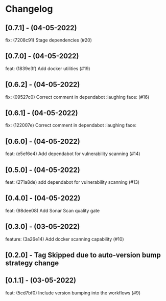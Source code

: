 # Changelog

## [0.7.1] - (04-05-2022)
fix: (7208c91) Stage dependencies (#20)

## [0.7.0] - (04-05-2022)
feat: (1839e3f) Add docker utilities (#19)

## [0.6.2] - (04-05-2022)
fix: (09527c0) Correct comment in dependabot :laughing face: (#16)

## [0.6.1] - (04-05-2022)
fix: (122007e) Correct comment in dependabot :laughing face:

## [0.6.0] - (04-05-2022)
feat: (e5ef6e4) Add dependabot for vulnerability scanning (#14)

## [0.5.0] - (04-05-2022)
feat: (271a8de) add dependabot for vulnerability scanning (#13)

## [0.4.0] - (04-05-2022)
feat: (98dee08) Add Sonar Scan quality gate

## [0.3.0] - (03-05-2022)
feature: (3a26e14) Add docker scanning capability (#10)

## [0.2.0] - Tag Skipped due to auto-version bump strategy change

## [0.1.1] - (03-05-2022)
feat: (5cd7bf0) Include version bumping into the workflows (#9)
